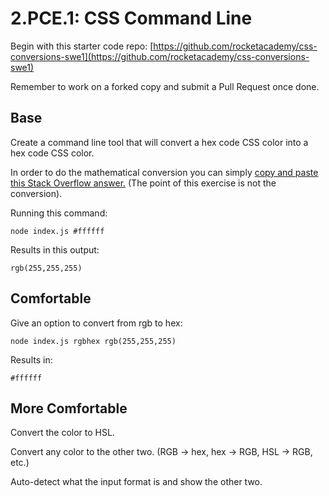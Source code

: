 # 2.PCE.1: CSS Command Line

Begin with this starter code repo: [https://github.com/rocketacademy/css-conversions-swe1](https://github.com/rocketacademy/css-conversions-swe1)

Remember to work on a forked copy and submit a Pull Request once done.

## Base

Create a command line tool that will convert a hex code CSS color into a hex code CSS color.

In order to do the mathematical conversion you can simply [copy and paste this Stack Overflow answer.](https://stackoverflow.com/questions/5623838/rgb-to-hex-and-hex-to-rgb) \(The point of this exercise is not the conversion\).

Running this command:

```text
node index.js #ffffff
```

Results in this output:

```text
rgb(255,255,255)
```

## Comfortable

Give an option to convert from rgb to hex:

```text
node index.js rgbhex rgb(255,255,255)
```

Results in:

```text
#ffffff
```

## More Comfortable

Convert the color to HSL.

Convert any color to the other two. \(RGB -&gt; hex, hex -&gt; RGB, HSL -&gt; RGB, etc.\)

Auto-detect what the input format is and show the other two.

